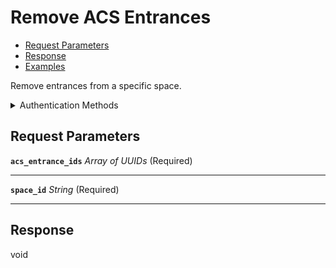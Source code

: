# Remove ACS Entrances

- [Request Parameters](./#request-parameters)
- [Response](./#response)
- [Examples](./#examples)

Remove entrances from a specific space.


<details>

<summary>Authentication Methods</summary>

- API key
- Personal access token
  <br>Must also include the `seam-workspace` header in the request.

To learn more, see [Authentication](https://docs.seam.co/latest/api/authentication).
</details>

## Request Parameters

**`acs_entrance_ids`** *Array* *of UUIDs* (Required)

---

**`space_id`** *String* (Required)

---


## Response

void

